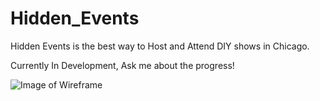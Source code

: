 # Hidden_Events

Hidden Events is the best way to Host and Attend DIY shows in Chicago. 

Currently In Development, Ask me about the progress!




![Image of Wireframe](https://i.imgur.com/Zj0ixGm.png)
